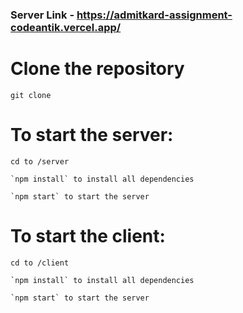 ### Server Link - https://admitkard-assignment-codeantik.vercel.app/


# Clone the repository

    git clone 

# To start the server:

    cd to /server

    `npm install` to install all dependencies

    `npm start` to start the server

# To start the client:

    cd to /client

    `npm install` to install all dependencies

    `npm start` to start the server

